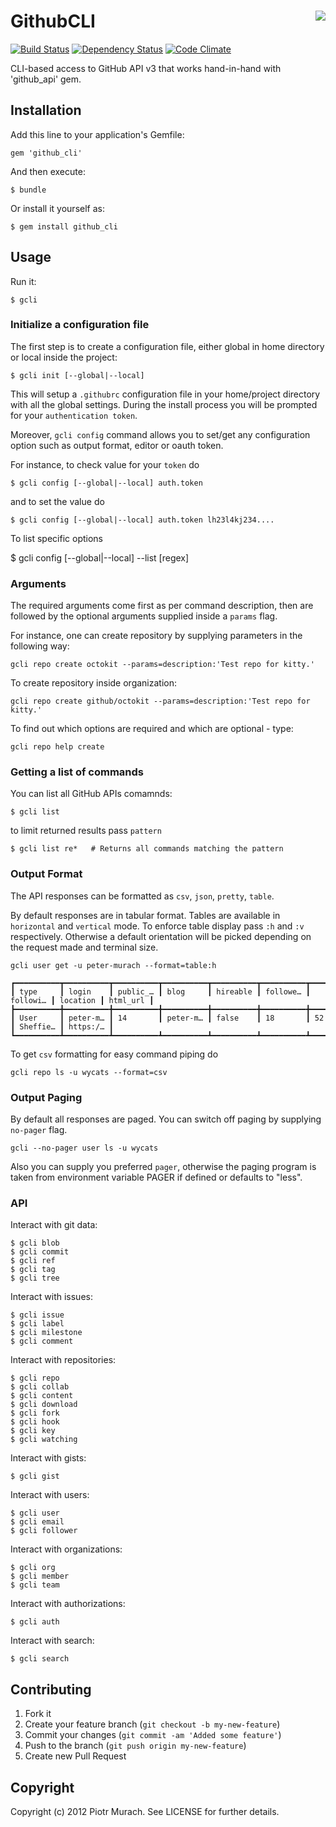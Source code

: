 # GithubCLI<img src="https://github.com/peter-murach/github_cli/raw/master/ghc_logo.png" align="right" />
[![Build Status](https://secure.travis-ci.org/peter-murach/github_cli.png?branch=master)][travis] [![Dependency Status](https://gemnasium.com/peter-murach/github_cli.png?travis)][gemnasium] [![Code Climate](https://codeclimate.com/badge.png)][codeclimate]

[travis]: http://travis-ci.org/peter-murach/github_cli
[gemnasium]: https://gemnasium.com/peter-murach/github_cli
[codeclimate]: https://codeclimate.com/github/peter-murach/github_cli

CLI-based access to GitHub API v3 that works hand-in-hand with 'github_api' gem.

## Installation

Add this line to your application's Gemfile:

    gem 'github_cli'

And then execute:

    $ bundle

Or install it yourself as:

    $ gem install github_cli

## Usage

Run it:

```shell
$ gcli
```

### Initialize a configuration file

The first step is to create a configuration file, either global in home directory or local inside the project:

```shell
$ gcli init [--global|--local]
```

This will setup a `.githubrc` configuration file in your home/project directory
with all the global settings. During the install process you will be prompted
for your `authentication token`.

Moreover, `gcli config` command allows you to set/get any configuration option such as output format, editor or oauth token.

For instance, to check value for your `token` do

```shell
$ gcli config [--global|--local] auth.token
```

and to set the value do

```shell
$ gcli config [--global|--local] auth.token lh23l4kj234....
```

To list specific options

$ gcli config [--global|--local] --list [regex]

### Arguments

The required arguments come first as per command description, then are followed by the optional arguments supplied inside a `params` flag.

For instance, one can create repository by supplying parameters in the following way:

```shell
gcli repo create octokit --params=description:'Test repo for kitty.'
```

To create repository inside organization:

```shell
gcli repo create github/octokit --params=description:'Test repo for kitty.'
```

To find out which options are required and which are optional - type:

```shell
gcli repo help create
```

### Getting a list of commands

You can list all GitHub APIs comamnds:

```shell
$ gcli list
```

to limit returned results pass `pattern`

```shell
$ gcli list re*   # Returns all commands matching the pattern
```

### Output Format

The API responses can be formatted as `csv`, `json`, `pretty`, `table`.

By default responses are in tabular format. Tables are available in `horizontal` and `vertical` mode. To enforce table display pass `:h` and `:v` respectively. Otherwise a default orientation will be picked depending on the request made and terminal size.

```shell
gcli user get -u peter-murach --format=table:h

┏━━━━━━━━━━┳━━━━━━━━━━┳━━━━━━━━━━┳━━━━━━━━━━┳━━━━━━━━━━┳━━━━━━━━━━┳━━━━━━━━━━┳━━━━━━━━━━┳━━━━━━━━━━┳
┃ type     ┃ login    ┃ public_… ┃ blog     ┃ hireable ┃ followe… ┃ followi… ┃ location ┃ html_url ┃
┣━━━━━━━━━━╋━━━━━━━━━━╋━━━━━━━━━━╋━━━━━━━━━━╋━━━━━━━━━━╋━━━━━━━━━━╋━━━━━━━━━━╋━━━━━━━━━━╋━━━━━━━━━━╋
┃ User     ┃ peter-m… ┃ 14       ┃ peter-m… ┃ false    ┃ 18       ┃ 52       ┃ Sheffie… ┃ https:/… ┃
┗━━━━━━━━━━┻━━━━━━━━━━┻━━━━━━━━━━┻━━━━━━━━━━┻━━━━━━━━━━┻━━━━━━━━━━┻━━━━━━━━━━┻━━━━━━━━━━┻━━━━━━━━━━┻
```

To get `csv` formatting for easy command piping do

```shell
gcli repo ls -u wycats --format=csv
```

### Output Paging

By default all responses are paged. You can switch off paging by supplying `no-pager` flag.

```shell
gcli --no-pager user ls -u wycats
```

Also you can supply you preferred `pager`, otherwise the paging program is taken from environment variable PAGER if defined or defaults to "less".

### API

Interact with git data:

```shell
$ gcli blob
$ gcli commit
$ gcli ref
$ gcli tag
$ gcli tree
```

Interact with issues:

```shell
$ gcli issue
$ gcli label
$ gcli milestone
$ gcli comment
```

Interact with repositories:

```shell
$ gcli repo
$ gcli collab
$ gcli content
$ gcli download
$ gcli fork
$ gcli hook
$ gcli key
$ gcli watching
```

Interact with gists:

```shell
$ gcli gist
```

Interact with users:

```shell
$ gcli user
$ gcli email
$ gcli follower
```

Interact with organizations:

```shell
$ gcli org
$ gcli member
$ gcli team
```

Interact with authorizations:

```shell
$ gcli auth
```

Interact with search:

```shell
$ gcli search
```

## Contributing

1. Fork it
2. Create your feature branch (`git checkout -b my-new-feature`)
3. Commit your changes (`git commit -am 'Added some feature'`)
4. Push to the branch (`git push origin my-new-feature`)
5. Create new Pull Request

## Copyright

Copyright (c) 2012 Piotr Murach. See LICENSE for further details.
